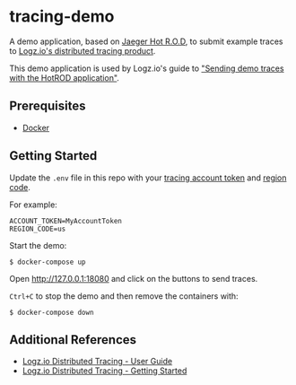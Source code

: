 # tracing-demo
A demo application, based on [Jaeger Hot R.O.D](https://github.com/jaegertracing/jaeger/tree/master/examples/hotrod), to submit example traces to [Logz.io's distributed tracing product](https://logz.io/platform/distributed-tracing/).

This demo application is used by Logz.io's guide to ["Sending demo traces with the HotROD application"](https://docs.logz.io/user-guide/distributed-tracing/trace-hotrod-demo).

## Prerequisites
- [Docker](https://docs.docker.com/get-docker/)

## Getting Started
Update the `.env` file in this repo with your [tracing account token](https://docs.logz.io/user-guide/distributed-tracing/getting-started-tracing/) and [region code](https://docs.logz.io/user-guide/accounts/account-region.html#available-regions).

For example:
```
ACCOUNT_TOKEN=MyAccountToken
REGION_CODE=us
```

Start the demo:
```
$ docker-compose up
```

Open http://127.0.0.1:18080 and click on the buttons to send traces.

`Ctrl+C` to stop the demo and then remove the containers with:
```
$ docker-compose down
```

## Additional References
- [Logz.io Distributed Tracing - User Guide](https://docs.logz.io/user-guide/distributed-tracing/)
- [Logz.io Distributed Tracing - Getting Started](https://docs.logz.io/user-guide/distributed-tracing/getting-started-tracing/)
